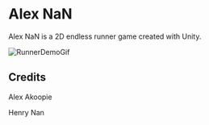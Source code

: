 # Alex NaN

Alex NaN is a 2D endless runner game created with Unity.

![RunnerDemoGif](https://github.com/user-attachments/assets/7d0a07a9-6fc7-4c00-b350-28b691ea5c02)

## Credits

Alex Akoopie

Henry Nan

